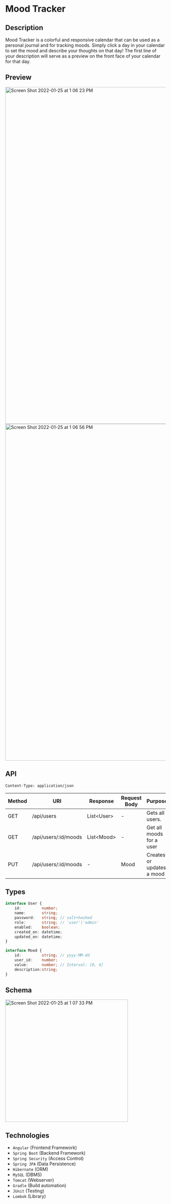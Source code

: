 # Mood Tracker

## Description

Mood Tracker is a colorful and responsive calendar that can be used as a personal journal and for tracking moods. Simply click a day in your calendar to set the mood and describe your thoughts on that day! The first line of your description will serve as a preview on the front face of your calendar for that day.

## Preview

<img width="1059" alt="Screen Shot 2022-01-25 at 1 06 23 PM" src="https://user-images.githubusercontent.com/3468354/151052124-7f29dfdf-9ae1-43d2-a1ba-67aee038fbd2.png">
<img width="1059" alt="Screen Shot 2022-01-25 at 1 06 56 PM" src="https://user-images.githubusercontent.com/3468354/151052165-25b54070-f89e-431c-b8e7-dd22153fe3c0.png">

## API

`Content-Type: application/json`

|Method|URI|Response|Request Body|Purpose|
|-|-|-|-|-|
|GET|/api/users|List\<User\>|-|Gets all users.|
|GET|/api/users/:id/moods|List\<Mood\>|-|Get all moods for a user|
|PUT|/api/users/:id/moods|-|Mood|Creates or updates a mood|

## Types
```ts
interface User {
    id:         number;
    name:       string;
    password:   string; // salt+hashed
    role:       string; // 'user'|'admin'
    enabled:    boolean;
    created_on: datetime;
    updated_on: datetime;
}

interface Mood {
    id:         string; // yyyy-MM-dd
    user_id:    number;
    value:      number; // Interval: [0, 4]
    description:string;
}
```

## Schema

<img width="385" alt="Screen Shot 2022-01-25 at 1 07 33 PM" src="https://user-images.githubusercontent.com/3468354/151052230-adadc0c8-82bc-42f3-bfda-00ac07fabfdb.png">

## Technologies

- `Angular` (Frontend Framework)
- `Spring Boot` (Backend Framework)
- `Spring Security` (Access Control)
- `Spring JPA` (Data Persistence)
- `Hibernate` (ORM)
- `MySQL` (DBMS)
- `Tomcat` (Webserver)
- `Gradle` (Build automation)
- `JUnit` (Testing)
- `Lombok` (Library)
